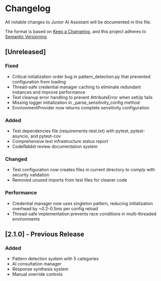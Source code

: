 # Changelog

All notable changes to Junior AI Assistant will be documented in this file.

The format is based on [Keep a Changelog](https://keepachangelog.com/en/1.0.0/),
and this project adheres to [Semantic Versioning](https://semver.org/spec/v2.0.0.html).

## [Unreleased]

### Fixed
- Critical initialization order bug in pattern_detection.py that prevented configuration from loading
- Thread-safe credential manager caching to eliminate redundant instances and improve performance
- Test cleanup error handling to prevent AttributeError when setUp fails
- Missing logger initialization in _parse_sensitivity_config method
- EnvironmentProvider now returns complete sensitivity configuration

### Added
- Test dependencies file (requirements-test.txt) with pytest, pytest-asyncio, and pytest-cov
- Comprehensive test infrastructure status report
- CodeRabbit review documentation system

### Changed
- Test configuration now creates files in current directory to comply with security validation
- Removed unused imports from test files for cleaner code

### Performance
- Credential manager now uses singleton pattern, reducing initialization overhead by ~0.2-0.5ms per config reload
- Thread-safe implementation prevents race conditions in multi-threaded environments

## [2.1.0] - Previous Release

### Added
- Pattern detection system with 5 categories
- AI consultation manager
- Response synthesis system
- Manual override controls